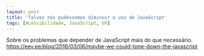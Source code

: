 ```yaml
---
layout: post
title: 'Talvez nós pudéssemos diminuir o uso de JavaScript'
tags: [Acessibilidade, JavaScript, UX]
---
```


Sobre os problemas que depender de JavaScript mais do que necessário.<br>
<https://eev.ee/blog/2016/03/06/maybe-we-could-tone-down-the-javascript>
